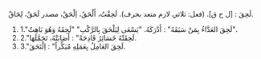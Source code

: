 لَحِقَ : [ل ح ق]. (فعل: ثلاثي لازم متعد بحرف). لَحِقْتُ، أَلْحَقُ، اِلْحَقْ، مصدر لَحَقٌ، لِحَاقٌ. 
1. 1."لَحِقَ العَدَّاءُ بِمَنْ سَبَقَهُ" : أَدْرَكَهُ. "يَسْعَى لِيَلْحَقَ بِالرَّكْبِ" "لَحِقَهُ وَهُوَ بَاهِتٌ". 
2. 2."لَحِقَتْهُ خَسَائِرُ فَادِحَةً" : أَصَابَتْهُ، تَحَمَّلَهَا. 
3. 3."لَحِقَ العَامِلُ بِعَمَلِهِ مُبَكِّراً" : اِلْتَحَقَ.